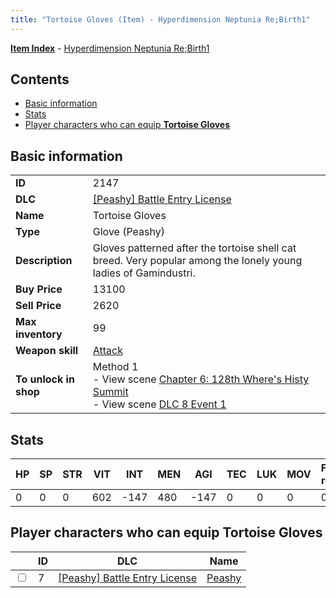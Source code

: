 ```yaml
---
title: "Tortoise Gloves (Item) - Hyperdimension Neptunia Re;Birth1"
---
```


[**Item Index**](/neptunia/rb1/item/index.html) - [Hyperdimension Neptunia Re;Birth1](/neptunia/rb1)

## Contents

- [Basic information](#basic-information)
- [Stats](#stats)
- [Player characters who can equip **Tortoise Gloves**](#player-characters-who-can-equip-tortoise-gloves)

## Basic information

|   |   |
| -- | -- |
| **ID** | 2147 |
| **DLC** | [[Peashy] Battle Entry License](/neptunia/rb1/dlc/8-peashy.html) |
| **Name** | Tortoise Gloves |
| **Type** | Glove (Peashy) |
| **Description** | Gloves patterned after the tortoise shell cat breed. Very popular among the lonely young ladies of Gamindustri. |
| **Buy Price** | 13100 |
| **Sell Price** | 2620 |
| **Max inventory** | 99 |
| **Weapon skill** | [Attack](/neptunia/rb1/skill/8-1201-attack.html) |
| **To unlock in shop** | Method 1<br />- View scene [Chapter 6: 128th Where's Histy Summit](/neptunia/rb1/scene/1-601-chapter-6-128th-wheres-histy-summit.html)<br />- View scene [DLC 8 Event 1](/neptunia/rb1/scene/8-5020-dlc-8-event-1.html) |


## Stats

| HP | SP | STR | VIT | INT | MEN | AGI | TEC | LUK | MOV | Fire res. | Ice res. | Wind res. | Lightning res. |
| -- | -- | --- | --- | --- | --- | --- | --- | --- | --- | --------- | -------- | --------- | -------------- |
| 0 | 0 | 0 | 602 | -147 | 480 | -147 | 0 | 0 | 0 | 0 | 0 | 0 | 0 |


## Player characters who can equip **Tortoise Gloves**

|    | ID | DLC | Name |
| -- | -- | --- | ---- |
| <input type="checkbox" id="rb1-player-8-7" class="trackbox" /> | 7 | [[Peashy] Battle Entry License](/neptunia/rb1/dlc/8-peashy.html) | [Peashy](/neptunia/rb1/player/8-7-peashy.html) |
